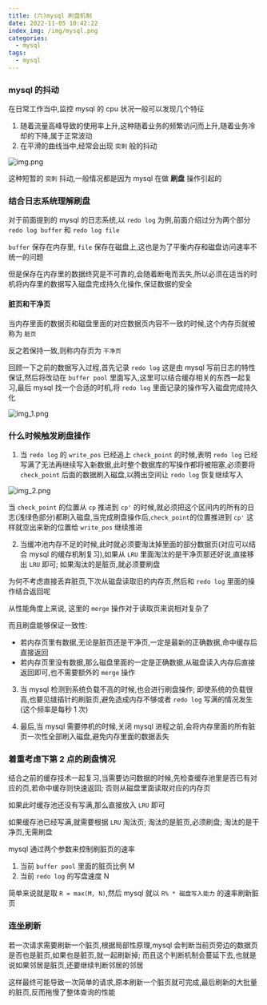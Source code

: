 ```yaml
---
title: (六)mysql 刷盘机制
date: 2022-11-05 10:42:22
index_img: /img/mysql.png
categories:
  - mysql
tags:
  - mysql
---
```


### mysql 的抖动

在日常工作当中,监控 mysql 的 cpu 状况一般可以发现几个特征

1. 随着流量高峰导致的使用率上升,这种随着业务的频繁访问而上升,随着业务冷却的下降,属于正常波动
2. 在平滑的曲线当中,经常会出现 `突刺` 般的抖动

![img.png](https://tva1.sinaimg.cn/large/008vK57jgy1h7u37pk9brj30me05s3yx.jpg)

这种短暂的 `突刺` 抖动,一般情况都是因为 mysql 在做 **刷盘** 操作引起的

### 结合日志系统理解刷盘

对于前面提到的 mysql 的日志系统,以 `redo log` 为例,前面介绍过分为两个部分 `redo log buffer` 和 `redo log file`

`buffer` 保存在内存里, `file` 保存在磁盘上,这也是为了平衡内存和磁盘访问速率不统一的问题

但是保存在内存里的数据终究是不可靠的,会随着断电而丢失,所以必须在适当的时机将内存里的数据写入磁盘完成持久化操作,保证数据的安全

#### 脏页和干净页

当内存里面的数据页和磁盘里面的对应数据页内容不一致的时候,这个内存页就被称为 `脏页`

反之若保持一致,则称内存页为 `干净页`

回顾一下之前的数据写入过程,首先记录 `redo log` 这是由 mysql 写前日志的特性保证,然后将改动在 `buffer pool` 里面写入,这里可以结合缓存相关的东西一起复习,最后 mysql
找一个合适的时机,将 `redo log` 里面记录的操作写入磁盘完成持久化

![img_1.png](https://tva1.sinaimg.cn/large/008vK57jgy1h7u37w4jo6j30mt0d976q.jpg)

### 什么时候触发刷盘操作

1. 当 `redo log` 的 `write_pos` 已经追上 `check_point` 的时候,表明 `redo log` 已经写满了无法再继续写入新数据,此时整个数据库的写操作都将被阻塞,必须要将 `check_point` 后面的数据刷入磁盘,以腾出空间让 `redo log` 恢复继续写入

![img_2.png](https://tva1.sinaimg.cn/large/008vK57jgy1h7u38318laj30gb0fkace.jpg)

当 `check_point` 的位置从 `cp` 推进到 `cp'` 的时候,就必须把这个区间内的所有的日志(浅绿色部分)都刷入磁盘,当完成刷盘操作后,`check_point`的位置推进到 `cp'` 这样就空出来新的位置给 `write_pos` 继续推进

2. 当缓冲池内存不足的时候,此时就必须要淘汰掉里面的部分数据页(对应可以结合 mysql 的缓存机制复习),如果从 `LRU` 里面淘汰的是干净页那还好说,直接移出 `LRU` 即可; 如果淘汰的是脏页,就必须要刷盘

为何不考虑直接丢弃脏页,下次从磁盘读取旧的内存页,然后和 `redo log` 里面的操作结合返回呢

从性能角度上来说, 这里的 `merge` 操作对于读取页来说相对复杂了

而且刷盘能够保证一致性:

* 若内存页里有数据,无论是脏页还是干净页,一定是最新的正确数据,命中缓存后直接返回
* 若内存页里没有数据,那么磁盘里面的一定是正确数据,从磁盘读入内存后直接返回即可,也不需要额外的 `merge` 操作

3. 当 mysql 检测到系统负载不高的时候,也会进行刷盘操作; 即使系统的负载很高,也要见缝插针的刷脏页,避免造成内存不够或者 `redo log` 写满的情况发生(这个频率是每秒 1 次)

4. 最后,当 mysql 需要停机的时候,关闭 mysql 进程之前,会将内存里面的所有脏页一次性全部刷入磁盘,避免内存里面的数据丢失

### 着重考虑下第 2 点的刷盘情况

结合之前的缓存技术一起复习,当需要访问数据的时候,先检查缓存池里是否已有对应的页,若命中缓存则快速返回; 否则从磁盘里面读取对应的内存页

如果此时缓存池还没有写满,那么直接放入 `LRU` 即可

如果缓存池已经写满,就需要根据 `LRU` 淘汰页; 淘汰的是脏页,必须刷盘; 淘汰的是干净页,无需刷盘

mysql 通过两个参数来控制刷脏页的速率

1. 当前 `buffer pool` 里面的脏页比例 M
2. 当前 `redo log` 的写盘速度 N

简单来说就是取 `R = max(M, N)`,然后 mysql 就以 `R% * 磁盘写入能力` 的速率刷新脏页

### 连坐刷新

若一次请求需要刷新一个脏页,根据局部性原理,mysql 会判断当前页旁边的数据页是否也是脏页,如果也是脏页,就一起刷新掉; 而且这个判断机制会蔓延下去,也就是说如果邻居是脏页,还要继续判断邻居的邻居

这样最终可能导致一次简单的请求,原本刷新一个脏页就可完成,最后刷新的大批量的脏页,反而拖慢了整体查询的性能